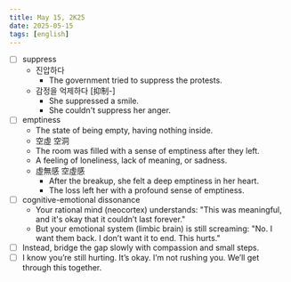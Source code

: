 ```yaml
---
title: May 15, 2K25
date: 2025-05-15
tags: [english]
---
```


- [ ] suppress
  - 진압하다
    - The government tried to suppress the protests.
  - 감정을 억제하다 [抑制-]
    - She suppressed a smile.
    - She couldn't suppress her anger.
- [ ] emptiness
  - The state of being empty, having nothing inside.
  -  空虛 空洞
    - The room was filled with a sense of emptiness after they left.
  - A feeling of loneliness, lack of meaning, or sadness.
  - 虛無感 空虛感
    - After the breakup, she felt a deep emptiness in her heart.
    - The loss left her with a profound sense of emptiness.
- [ ] cognitive-emotional dissonance
  - Your rational mind (neocortex) understands: "This was meaningful, and it's okay that it couldn’t last forever."
  - But your emotional system (limbic brain) is still screaming: "No. I want them back. I don’t want it to end. This hurts."
- [ ] Instead, bridge the gap slowly with compassion and small steps.
- [ ] I know you’re still hurting. It’s okay. I’m not rushing you. We’ll get through this together.